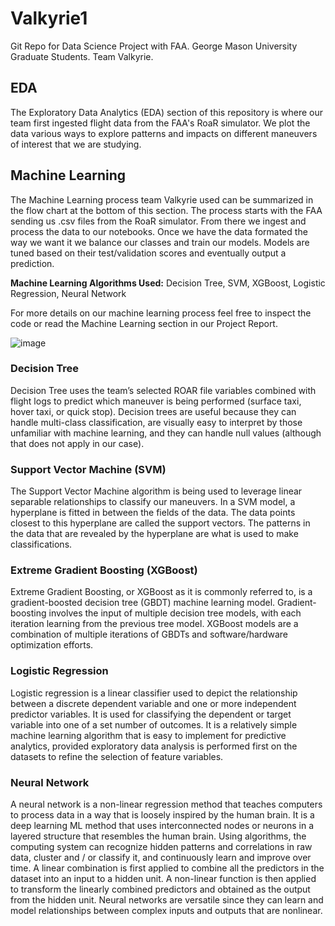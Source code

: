 # Valkyrie1
Git Repo for Data Science Project with FAA. George Mason University Graduate Students. Team Valkyrie.

## EDA
The Exploratory Data Analytics (EDA) section of this repository is where our team first ingested flight data from the FAA's RoaR simulator. We plot the data various ways to explore patterns and impacts on different maneuvers of interest that we are studying. 

## Machine Learning
The Machine Learning process team Valkyrie used can be summarized in the flow chart at the bottom of this section. The process starts with the FAA sending us .csv files from the RoaR simulator. From there we ingest and process the data to our notebooks. Once we have the data formated the way we want it we balance our classes and train our models. Models are tuned based on their test/validation scores and eventually output a prediction. 

**Machine Learning Algorithms Used:** Decision Tree, SVM, XGBoost, Logistic Regression, Neural Network

For more details on our machine learning process feel free to inspect the code or read the Machine Learning section in our Project Report. 

![image](https://user-images.githubusercontent.com/71101663/204165475-c6eaef49-b459-481f-9e41-d51f73596038.png)

### Decision Tree
Decision Tree uses the team’s selected ROAR file variables combined with flight logs to predict which maneuver is being performed (surface taxi, hover taxi, or quick stop). Decision trees are useful because they can handle multi-class classification, are visually easy to interpret by those unfamiliar with machine learning, and they can handle null values (although that does not apply in our case).

### Support Vector Machine (SVM)
The Support Vector Machine algorithm is being used to leverage linear separable relationships to classify our maneuvers. In a SVM model, a hyperplane is fitted in between the fields of the data. The data points closest to this hyperplane are called the support vectors. The patterns in the data that are revealed by the hyperplane are what is used to make classifications. 

### Extreme Gradient Boosting (XGBoost)
Extreme Gradient Boosting, or XGBoost as it is commonly referred to, is a gradient-boosted decision tree (GBDT) machine learning model. Gradient-boosting involves the input of multiple decision tree models, with each iteration learning from the previous tree model. XGBoost models are a combination of multiple iterations of GBDTs and software/hardware optimization efforts.

### Logistic Regression 
Logistic regression is a linear classifier used to depict the relationship between a discrete dependent variable and one or more independent predictor variables. It is used for classifying the dependent or target variable into one of a set number of outcomes. It is a relatively simple machine learning algorithm that is easy to implement for predictive analytics, provided exploratory data analysis is performed first on the datasets to refine the selection of feature variables. 

### Neural Network
A neural network is a non-linear regression method that teaches computers to process data in a way that is loosely inspired by the human brain. It is a deep learning ML method that uses interconnected nodes or neurons in a layered structure that resembles the human brain. Using algorithms, the computing system can recognize hidden patterns and correlations in raw data, cluster and / or classify it, and continuously learn and improve over time. A linear combination is first applied to combine all the predictors in the dataset into an input to a hidden unit. A non-linear function is then applied to transform the linearly combined predictors and obtained as the output from the hidden unit. Neural networks are versatile since they can learn and model relationships between complex inputs and outputs that are nonlinear.
